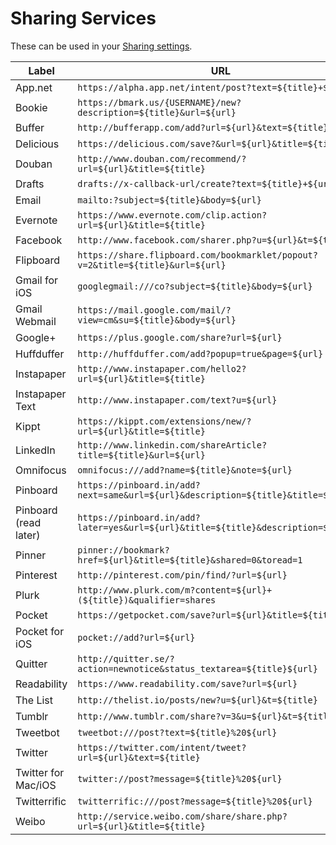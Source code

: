 Sharing Services
================

These can be used in your [Sharing settings](https://feedbin.me/settings/sharing).

| Label                 | URL                                                                                |
|-----------------------|------------------------------------------------------------------------------------|
| App.net               | `https://alpha.app.net/intent/post?text=${title}+${url}`                           |
| Bookie                | `https://bmark.us/{USERNAME}/new?description=${title}&url=${url}`                  |
| Buffer                | `http://bufferapp.com/add?url=${url}&text=${title}`                                |
| Delicious             | `https://delicious.com/save?&url=${url}&title=${title}`                            |
| Douban                | `http://www.douban.com/recommend/?url=${url}&title=${title}`                       |
| Drafts                | `drafts://x-callback-url/create?text=${title}+${url}`                              |
| Email                 | `mailto:?subject=${title}&body=${url}`                                             |
| Evernote              | `https://www.evernote.com/clip.action?url=${url}&title=${title}`                   |
| Facebook              | `http://www.facebook.com/sharer.php?u=${url}&t=${title}`                           |
| Flipboard             | `https://share.flipboard.com/bookmarklet/popout?v=2&title=${title}&url=${url}`     |
| Gmail for iOS         | `googlegmail:///co?subject=${title}&body=${url}`                                   |
| Gmail Webmail         | `https://mail.google.com/mail/?view=cm&su=${title}&body=${url}`                    |
| Google+               | `https://plus.google.com/share?url=${url}`                                         |
| Huffduffer            | `http://huffduffer.com/add?popup=true&page=${url}`                                 |
| Instapaper            | `http://www.instapaper.com/hello2?url=${url}&title=${title}`                       |
| Instapaper Text       | `http://www.instapaper.com/text?u=${url}`                                          |
| Kippt                 | `https://kippt.com/extensions/new/?url=${url}&title=${title}`                      |
| LinkedIn              | `http://www.linkedin.com/shareArticle?title=${title}&url=${url}`                   |
| Omnifocus             | `omnifocus:///add?name=${title}&note=${url}`                                       |
| Pinboard              | `https://pinboard.in/add?next=same&url=${url}&description=${title}&title=${title}` |
| Pinboard (read later) | `https://pinboard.in/add?later=yes&url=${url}&title=${title}&description=${title}` |
| Pinner                | `pinner://bookmark?href=${url}&title=${title}&shared=0&toread=1`                   |
| Pinterest             | `http://pinterest.com/pin/find/?url=${url}`                                        |
| Plurk                 | `http://www.plurk.com/m?content=${url}+(${title})&qualifier=shares`                |
| Pocket                | `https://getpocket.com/save?url=${url}&title=${title}`                             |
| Pocket for iOS        | `pocket://add?url=${url}`                                                          | 
| Quitter               | `http://quitter.se/?action=newnotice&status_textarea=${title}${url}`               |
| Readability           | `https://www.readability.com/save?url=${url}`                                      |
| The List              | `http://thelist.io/posts/new?u=${url}&t=${title}`                                  |
| Tumblr                | `http://www.tumblr.com/share?v=3&u=${url}&t=${title}`                              |
| Tweetbot              | `tweetbot:///post?text=${title}%20${url}`                                          |
| Twitter               | `https://twitter.com/intent/tweet?url=${url}&text=${title}`                        |
| Twitter for Mac/iOS   | `twitter://post?message=${title}%20${url}`                                         |
| Twitterrific          | `twitterrific:///post?message=${title}%20${url}`                                   |
| Weibo                 | `http://service.weibo.com/share/share.php?url=${url}&title=${title}`               |
